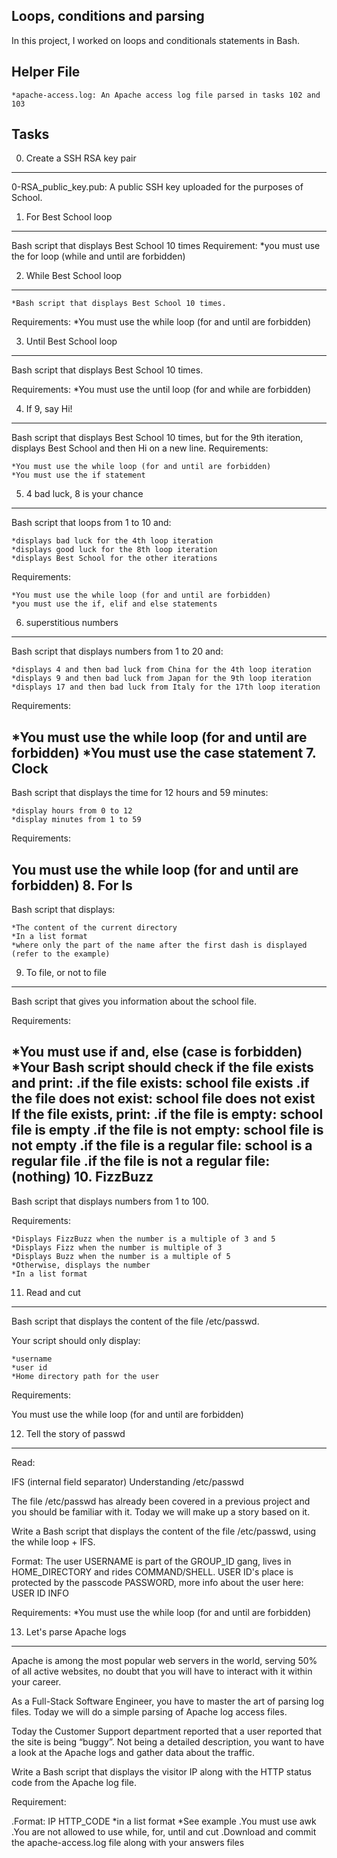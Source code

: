 Loops, conditions and parsing
-----------------------------

In this project, I worked on loops and conditionals statements in Bash.

Helper File
-----------
	*apache-access.log: An Apache access log file parsed in tasks 102 and 103

Tasks
-----

0. Create a SSH RSA key pair
----------------------------
0-RSA_public_key.pub: A public SSH key uploaded for the purposes of School.
1. For Best School loop
-----------------------
Bash script that displays Best School 10 times
Requirement:
	*you must use the for loop (while and until are forbidden)

2. While Best School loop
-------------------------
	*Bash script that displays Best School 10 times.
Requirements:
	*You must use the while loop (for and until are forbidden)

3. Until Best School loop
-------------------------
Bash script that displays Best School 10 times.

Requirements:
	*You must use the until loop (for and while are forbidden)

4. If 9, say Hi!
----------------
Bash script that displays Best School 10 times, but for the 9th iteration, displays Best School and then Hi on a new line.
Requirements:

	*You must use the while loop (for and until are forbidden)
	*You must use the if statement

5. 4 bad luck, 8 is your chance
-------------------------------
Bash script that loops from 1 to 10 and:

	*displays bad luck for the 4th loop iteration
	*displays good luck for the 8th loop iteration
	*displays Best School for the other iterations
Requirements:

	*You must use the while loop (for and until are forbidden)
	*you must use the if, elif and else statements

6. superstitious numbers
------------------------
 Bash script that displays numbers from 1 to 20 and:

	*displays 4 and then bad luck from China for the 4th loop iteration
	*displays 9 and then bad luck from Japan for the 9th loop iteration
	*displays 17 and then bad luck from Italy for the 17th loop iteration

Requirements:

*You must use the while loop (for and until are forbidden)
*You must use the case statement
7. Clock
--------
Bash script that displays the time for 12 hours and 59 minutes:

	*display hours from 0 to 12
	*display minutes from 1 to 59

Requirements:

You must use the while loop (for and until are forbidden)
8. For ls
---------
Bash script that displays:

	*The content of the current directory
	*In a list format
	*where only the part of the name after the first dash is displayed (refer to the example)

9. To file, or not to file
--------------------------
Bash script that gives you information about the school file.

Requirements:

*You must use if and, else (case is forbidden)
*Your Bash script should check if the file exists and print:
	.if the file exists: school file exists
	.if the file does not exist: school file does not exist
If the file exists, print:
	.if the file is empty: school file is empty
	.if the file is not empty: school file is not empty
	.if the file is a regular file: school is a regular file
	.if the file is not a regular file: (nothing)
10. FizzBuzz
------------
Bash script that displays numbers from 1 to 100.

Requirements:

	*Displays FizzBuzz when the number is a multiple of 3 and 5
	*Displays Fizz when the number is multiple of 3
	*Displays Buzz when the number is a multiple of 5
	*Otherwise, displays the number
	*In a list format

11. Read and cut
----------------
Bash script that displays the content of the file /etc/passwd.

Your script should only display:

	*username
	*user id
	*Home directory path for the user
Requirements:

You must use the while loop (for and until are forbidden)

12. Tell the story of passwd
----------------------------
Read:

IFS (internal field separator)
Understanding /etc/passwd

The file /etc/passwd has already been covered in a previous project and you should be familiar with it. Today we will make up a story based on it.

Write a Bash script that displays the content of the file /etc/passwd, using the while loop + IFS.

Format: The user USERNAME is part of the GROUP_ID gang, lives in HOME_DIRECTORY and rides COMMAND/SHELL. USER ID's place is protected by the passcode PASSWORD, more info about the user here: USER ID INFO

Requirements:
	*You must use the while loop (for and until are forbidden)

13. Let's parse Apache logs
---------------------------
Apache is among the most popular web servers in the world, serving 50% of all active websites, no doubt that you will have to interact with it within your career.

As a Full-Stack Software Engineer, you have to master the art of parsing log files. Today we will do a simple parsing of Apache log access files.

Today the Customer Support department reported that a user reported that the site is being “buggy”. Not being a detailed description, you want to have a look at the Apache logs and gather data about the traffic.

Write a Bash script that displays the visitor IP along with the HTTP status code from the Apache log file.

Requirement:

.Format: IP HTTP_CODE
		*in a list format
		*See example
	.You must use awk
	.You are not allowed to use while, for, until and cut
	.Download and commit the apache-access.log file along with your answers files
